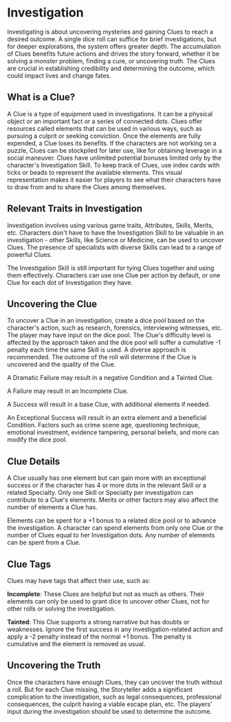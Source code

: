 # **Investigation**

Investigating is about uncovering mysteries and gaining Clues to reach a desired outcome. A single dice roll can suffice for brief investigations, but for deeper explorations, the system offers greater depth. The accumulation of Clues benefits future actions and drives the story forward, whether it be solving a monster problem, finding a cure, or uncovering truth. The Clues are crucial in establishing credibility and determining the outcome, which could impact lives and change fates.

## **What is a Clue?**

A Clue is a type of equipment used in investigations. It can be a physical object or an important fact or a series of connected dots. Clues offer resources called elements that can be used in various ways, such as pursuing a culprit or seeking conviction. Once the elements are fully expended, a Clue loses its benefits. If the characters are not working on a puzzle, Clues can be stockpiled for later use, like for obtaining leverage in a social maneuver. Clues have unlimited potential bonuses limited only by the character's Investigation Skill. To keep track of Clues, use index cards with ticks or beads to represent the available elements. This visual representation makes it easier for players to see what their characters have to draw from and to share the Clues among themselves.

## **Relevant Traits in Investigation**

Investigation involves using various game traits, Attributes, Skills, Merits, etc. Characters don't have to have the Investigation Skill to be valuable in an investigation - other Skills, like Science or Medicine, can be used to uncover Clues. The presence of specialists with diverse Skills can lead to a range of powerful Clues.

The Investigation Skill is still important for tying Clues together and using them effectively. Characters can use one Clue per action by default, or one Clue for each dot of Investigation they have.

## **Uncovering the Clue**

To uncover a Clue in an investigation, create a dice pool based on the character's action, such as research, forensics, interviewing witnesses, etc. The player may have input on the dice pool. The Clue's difficulty level is affected by the approach taken and the dice pool will suffer a cumulative -1 penalty each time the same Skill is used. A diverse approach is recommended. The outcome of the roll will determine if the Clue is uncovered and the quality of the Clue. 

A Dramatic Failure may result in a negative Condition and a Tainted Clue.

A Failure may result in an Incomplete Clue.

A Success will result in a base Clue, with additional elements if needed.

An Exceptional Success will result in an extra element and a beneficial Condition. Factors such as crime scene age, questioning technique, emotional investment, evidence tampering, personal beliefs, and more can modify the dice pool.

## **Clue Details**
A Clue usually has one element but can gain more with an exceptional success or if the character has 4 or more dots in the relevant Skill or a related Specialty. Only one Skill or Specialty per investigation can contribute to a Clue's elements. Merits or other factors may also affect the number of elements a Clue has.

Elements can be spent for a +1 bonus to a related dice pool or to advance the investigation. A character can spend elements from only one Clue or the number of Clues equal to her Investigation dots. Any number of elements can be spent from a Clue.

## **Clue Tags**
Clues may have tags that affect their use, such as:

**Incomplete**: These Clues are helpful but not as much as others. Their elements can only be used to grant dice to uncover other Clues, not for other rolls or solving the investigation.

**Tainted**: This Clue supports a strong narrative but has doubts or weaknesses. Ignore the first success in any investigation-related action and apply a -2 penalty instead of the normal +1 bonus. The penalty is cumulative and the element is removed as usual.

## **Uncovering the Truth**
Once the characters have enough Clues, they can uncover the truth without a roll. But for each Clue missing, the Storyteller adds a significant complication to the investigation, such as legal consequences, professional consequences, the culprit having a viable escape plan, etc. The players' input during the investigation should be used to determine the outcome.